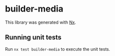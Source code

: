 # builder-media

This library was generated with [Nx](https://nx.dev).

## Running unit tests

Run `nx test builder-media` to execute the unit tests.
